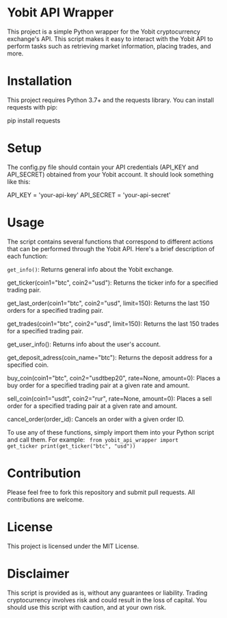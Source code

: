 # Yobit API Wrapper
This project is a simple Python wrapper for the Yobit cryptocurrency exchange's API. This script makes it easy to interact with the Yobit API to perform tasks such as retrieving market information, placing trades, and more.

# Installation
This project requires Python 3.7+ and the requests library. You can install requests with pip:

pip install requests

# Setup
The config.py file should contain your API credentials (API_KEY and API_SECRET) obtained from your Yobit account. It should look something like this:

API_KEY = 'your-api-key'
API_SECRET = 'your-api-secret'

# Usage
The script contains several functions that correspond to different actions that can be performed through the Yobit API. Here's a brief description of each function:

<code>get_info()</code>: Returns general info about the Yobit exchange.

get_ticker(coin1="btc", coin2="usd"): Returns the ticker info for a specified trading pair.

get_last_order(coin1="btc", coin2="usd", limit=150): Returns the last 150 orders for a specified trading pair.

get_trades(coin1="btc", coin2="usd", limit=150): Returns the last 150 trades for a specified trading pair.

get_user_info(): Returns info about the user's account.

get_deposit_adress(coin_name="btc"): Returns the deposit address for a specified coin.

buy_coin(coin1="btc", coin2="usdtbep20", rate=None, amount=0): Places a buy order for a specified trading pair at a given rate and amount.

sell_coin(coin1="usdt", coin2="rur", rate=None, amount=0): Places a sell order for a specified trading pair at a given rate and amount.

cancel_order(order_id): Cancels an order with a given order ID.

To use any of these functions, simply import them into your Python script and call them. For example:
<code>
from yobit_api_wrapper import get_ticker
print(get_ticker("btc", "usd"))
</code>

# Contribution
Please feel free to fork this repository and submit pull requests. All contributions are welcome.

# License
This project is licensed under the MIT License.

# Disclaimer
This script is provided as is, without any guarantees or liability. Trading cryptocurrency involves risk and could result in the loss of capital. You should use this script with caution, and at your own risk.
